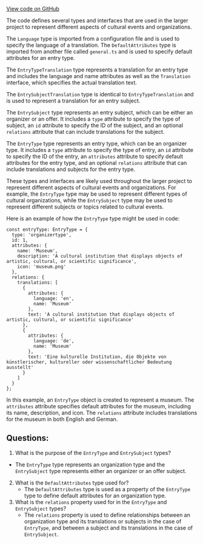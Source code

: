 [View code on GitHub](https://github.com/technologiestiftung/kulturdaten-frontend/blob/master/lib/api/types/typeSubject.ts)

The code defines several types and interfaces that are used in the larger project to represent different aspects of cultural events and organizations. 

The `Language` type is imported from a configuration file and is used to specify the language of a translation. The `DefaultAttributes` type is imported from another file called `general.ts` and is used to specify default attributes for an entry type. 

The `EntryTypeTranslation` type represents a translation for an entry type and includes the language and name attributes as well as the `Translation` interface, which specifies the actual translation text. 

The `EntrySubjectTranslation` type is identical to `EntryTypeTranslation` and is used to represent a translation for an entry subject. 

The `EntrySubject` type represents an entry subject, which can be either an organizer or an offer. It includes a `type` attribute to specify the type of subject, an `id` attribute to specify the ID of the subject, and an optional `relations` attribute that can include translations for the subject. 

The `EntryType` type represents an entry type, which can be an organizer type. It includes a `type` attribute to specify the type of entry, an `id` attribute to specify the ID of the entry, an `attributes` attribute to specify default attributes for the entry type, and an optional `relations` attribute that can include translations and subjects for the entry type. 

These types and interfaces are likely used throughout the larger project to represent different aspects of cultural events and organizations. For example, the `EntryType` type may be used to represent different types of cultural organizations, while the `EntrySubject` type may be used to represent different subjects or topics related to cultural events. 

Here is an example of how the `EntryType` type might be used in code:

```
const entryType: EntryType = {
  type: 'organizertype',
  id: 1,
  attributes: {
    name: 'Museum',
    description: 'A cultural institution that displays objects of artistic, cultural, or scientific significance',
    icon: 'museum.png'
  },
  relations: {
    translations: [
      {
        attributes: {
          language: 'en',
          name: 'Museum'
        },
        text: 'A cultural institution that displays objects of artistic, cultural, or scientific significance'
      },
      {
        attributes: {
          language: 'de',
          name: 'Museum'
        },
        text: 'Eine kulturelle Institution, die Objekte von künstlerischer, kultureller oder wissenschaftlicher Bedeutung ausstellt'
      }
    ]
  }
};
```

In this example, an `EntryType` object is created to represent a museum. The `attributes` attribute specifies default attributes for the museum, including its name, description, and icon. The `relations` attribute includes translations for the museum in both English and German.
## Questions: 
 1. What is the purpose of the `EntryType` and `EntrySubject` types?
   - The `EntryType` type represents an organization type and the `EntrySubject` type represents either an organizer or an offer subject. 
2. What is the `DefaultAttributes` type used for?
   - The `DefaultAttributes` type is used as a property of the `EntryType` type to define default attributes for an organization type. 
3. What is the `relations` property used for in the `EntryType` and `EntrySubject` types?
   - The `relations` property is used to define relationships between an organization type and its translations or subjects in the case of `EntryType`, and between a subject and its translations in the case of `EntrySubject`.